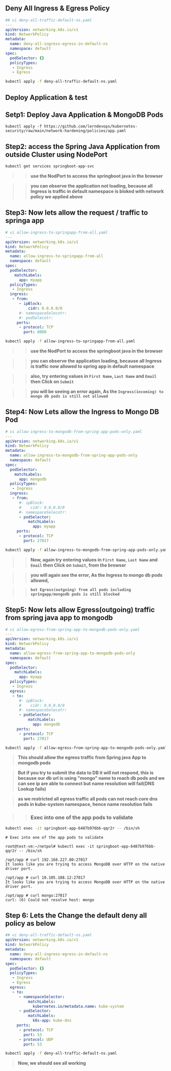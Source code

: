 ## Deny All Ingress & Egress Policy
```yaml
## vi deny-all-traffic-default-ns.yaml
---
apiVersion: networking.k8s.io/v1
kind: NetworkPolicy
metadata:
  name: deny-all-ingress-egress-in-default-ns
  namespace: default
spec:
  podSelector: {}
  policyTypes:
   - Ingress
   - Egress
```
```sh
kubectl apply -f deny-all-traffic-default-ns.yaml
```
Deploy Application & test 
---
## Setp1: Deploy Java Application & MongoDB Pods 

```
kubectl apply -f https://github.com/lerndevops/kubernetes-security/raw/main/network-hardening/policies/app.yaml
```

## Step2: access the Spring Java Application from outside Cluster using NodePort

```sh
kubectl get services springboot-app-svc
```
>> **use the NodPort to access the springboot java in the browser** 

>> **you can observe the application not loading, because all Ingress is traffic in default namespace is bloked with network policy we applied above**

## Step3: Now lets allow the request / traffic to springa app

```yaml
# vi allow-ingress-to-springapp-from-all.yaml
---
apiVersion: networking.k8s.io/v1
kind: NetworkPolicy
metadata:
  name: allow-ingress-to-springapp-from-all
  namespace: default
spec:
  podSelector:
    matchLabels:
      app: myapp
  policyTypes:
   - Ingress
  ingress:
   - from:
      - ipBlock:
          cidr: 0.0.0.0/0
      #- namespaceSelecotr:
      #- podSelecotr:
     ports:
      - protocol: TCP
        port: 8080
```
```sh
kubectl apply -f allow-ingress-to-springapp-from-all.yaml
```
>> **use the NodPort to access the springboot java in the browser** 

>> **you can observe the application loading, because all Ingress is traffic now allowed to spring app in default namespace**

>> **also, try entering values in `First Name`, `Last Name` and `Email` then Click on `Submit`**

>> **you will be seeing an error again, As the `Ingress(incoming) to mongo db pods is still not allowed`**

## Step4: Now Lets allow the Ingress to Mongo DB Pod 

```yaml
# vi allow-ingress-to-mongodb-from-spring-app-pods-only.yaml
---
apiVersion: networking.k8s.io/v1
kind: NetworkPolicy
metadata:
  name: allow-ingress-to-mongodb-from-spring-app-pods-only
  namespace: default
spec:
  podSelector:
    matchLabels:
      app: mongodb
  policyTypes:
   - Ingress
  ingress:
   - from:
      #- ipBlock:
      #    cidr: 0.0.0.0/0
      #- namespaceSelecotr:
      - podSelector:
          matchLabels:
            app: myapp
     ports:
      - protocol: TCP
        port: 27017
```
```sh
kubectl apply -f allow-ingress-to-mongodb-from-spring-app-pods-only.yaml
```
>> **Now, again try entering values in `First Name`, `Last Name` and `Email` then Click on `Submit`, from the browser**

>> **you will again see the error, As the Ingress to mongo db pods allowed,**

>> **`but Egress(outgoing) from all pods including springapp/mongodb pods is still blocked`**

## Step5: Now lets allow Egress(outgoing) traffic from spring java app to mongodb  

```yaml
# vi allow-egress-from-spring-app-to-mongodb-pods-only.yaml
---
apiVersion: networking.k8s.io/v1
kind: NetworkPolicy
metadata:
  name: allow-egress-from-spring-app-to-mongodb-pods-only
  namespace: default
spec:
  podSelector:
    matchLabels:
      app: myapp
  policyTypes:
   - Ingress
  egress:
   - to:
      #- ipBlock:
      #    cidr: 0.0.0.0/0
      #- namespaceSelecotr:
      - podSelector:
          matchLabels:
            app: mongodb
     ports:
      - protocol: TCP
        port: 27017
```
```sh
kubectl apply -f allow-egress-from-spring-app-to-mongodb-pods-only.yaml
```

> **This should allow the egress traffic from Spring java App to mongodb pods**

> **But if you try to submit the data to DB it will not respond, this is because our db url is using "mongo" name to reach db pods and we can see ip are able to connect but name resolution will fail(DNS Lookup fails)**

> **as we restricted all egress traffic all pods can not reach core dns pods in kube-system namespace, hence name resolution fails**

>> ### Exec into one of the app pods to validate
```sh 
kubectl exec -it springboot-app-6487b976bb-qqr2r -- /bin/sh
```

```
# Exec into one of the app pods to validate

root@test-vm:~/netpol# kubectl exec -it springboot-app-6487b976bb-qqr2r -- /bin/sh

/opt/app # curl 192.168.227.80:27017
It looks like you are trying to access MongoDB over HTTP on the native driver port.

/opt/app # curl 10.105.188.12:27017
It looks like you are trying to access MongoDB over HTTP on the native driver port.

/opt/app # curl mongo:27017
curl: (6) Could not resolve host: mongo
```

## Step 6: Lets the Change the default deny all policy as below 
```yaml
## vi deny-all-traffic-default-ns.yaml
apiVersion: networking.k8s.io/v1
kind: NetworkPolicy
metadata:
  name: deny-all-ingress-egress-in-default-ns
  namespace: default
spec:
  podSelector: {}
  policyTypes:
   - Ingress
   - Egress
  egress:
   - to:
      - namespaceSelector:
          matchLabels:
            kubernetes.io/metadata.name: kube-system
      - podSelector:
          matchLabels:
            k8s-app: kube-dns
     ports:
      - protocol: TCP
        port: 53
      - protocol: UDP
        port: 53
```
```sh
kubectl apply -f deny-all-traffic-default-ns.yaml
```
> **Now, we should see all working**